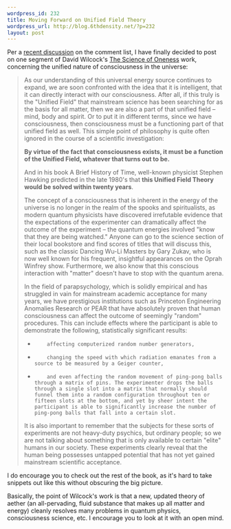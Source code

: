 ```yaml
--- 
wordpress_id: 232
title: Moving Forward on Unified Field Theory
wordpress_url: http://blog.6thdensity.net/?p=232
layout: post
---
```

Per a <a href="http://www.haloscan.com/comments.php?user=greenlantern113&amp;comment=108722758304769382#8384">recent discussion</a> on the comment list, I have finally decided to post on one segment of David Wilcock's <a href="http://ascension2000.com/ConvergenceIII/">The Science of Oneness</a> work, concerning the unified nature of consciousness in the universe:<blockquote>As our understanding of this universal energy source continues to expand, we are soon confronted with the idea that it is intelligent, that it can directly interact with our consciousness. After all, if this truly is the "Unified Field" that mainstream science has been searching for as the basis for all matter, then we are also a part of that unified field – mind, body and spirit. Or to put it in different terms, since we have consciousness, then consciousness must be a functioning part of that unified field as well. This simple point of philosophy is quite often ignored in the course of a scientific investigation:

<strong>By virtue of the fact that consciousness exists, it must be a function of the Unified Field, whatever that turns out to be.</strong> 

And in his book A Brief History of Time, well-known physicist Stephen Hawking predicted in the late 1980's that <strong>this Unified Field Theory would be solved within twenty years</strong>. 

The concept of a consciousness that is inherent in the energy of the universe is no longer in the realm of the spooks and spiritualists, as modern quantum physicists have discovered irrefutable evidence that the expectations of the experimenter can dramatically affect the outcome of the experiment – the quantum energies involved "know that they are being watched." Anyone can go to the science section of their local bookstore and find scores of titles that will discuss this, such as the classic Dancing Wu-Li Masters by Gary Zukav, who is now well known for his frequent, insightful appearances on the Oprah Winfrey show. Furthermore, we also know that this conscious interaction with "matter" doesn't have to stop with the quantum arena. 

In the field of parapsychology, which is solidly empirical and has struggled in vain for mainstream academic acceptance for many years, we have prestigious institutions such as Princeton Engineering Anomalies Research or PEAR that have absolutely proven that human consciousness can affect the outcome of seemingly "random" procedures. This can include effects where the participant is able to demonstrate the following, statistically significant results:

-         affecting computerized random number generators, 

-         changing the speed with which radiation emanates from a source to be measured by a Geiger counter, 

-         and even affecting the random movement of ping-pong balls through a matrix of pins. The experimenter drops the balls through a single slot into a matrix that normally should funnel them into a random configuration throughout ten or fifteen slots at the bottom, and yet by sheer intent the participant is able to significantly increase the number of ping-pong balls that fall into a certain slot. 

It is also important to remember that the subjects for these sorts of experiments are not heavy-duty psychics, but ordinary people; so we are not talking about something that is only available to certain "elite" humans in our society. These experiments clearly reveal that the human being possesses untapped potential that has not yet gained mainstream scientific acceptance.</blockquote>I do encourage you to check out the rest of the book, as it's hard to take snippets out like this without obscuring the big picture.

Basically, the point of Wilcock's work is that a new, updated theory of aether (an all-pervading, fluid substance that makes up all matter and energy) cleanly resolves many problems in quantum physics, consciousness science, etc.  I encourage you to look at it with an open mind.
